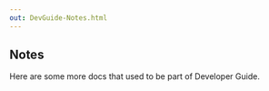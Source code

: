 ```yaml
---
out: DevGuide-Notes.html
---
```


Notes
-----

Here are some more docs that used to be part of Developer Guide.
